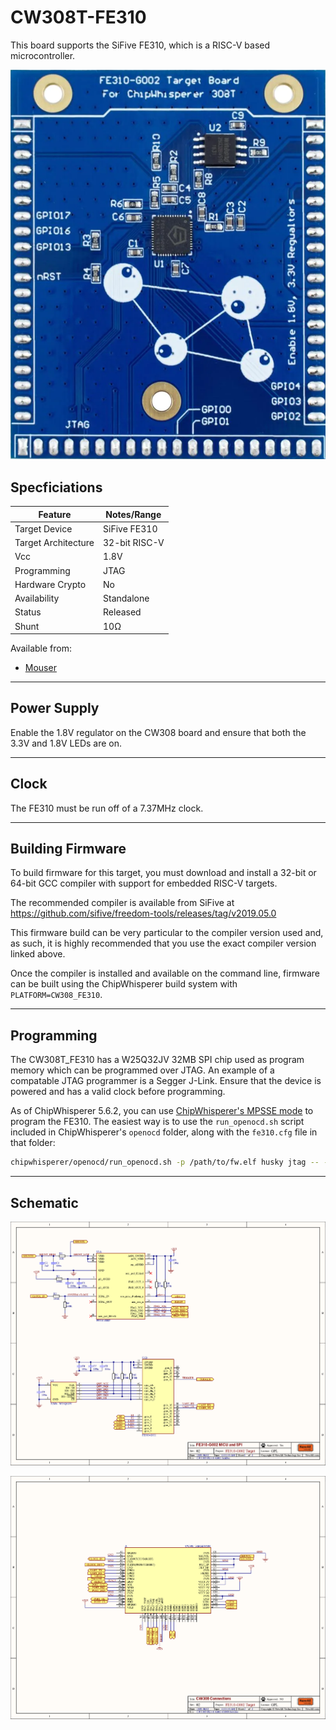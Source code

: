 # CW308T-FE310

This board supports the SiFive FE310, which is a RISC-V based microcontroller.

![](Images/fe310_picture.png)

## Specficiations

| Feature | Notes/Range |
|---------|----------|
| Target Device | SiFive FE310 |
| Target Architecture | 32-bit RISC-V |
| Vcc | 1.8V |
| Programming | JTAG |
| Hardware Crypto | No |
| Availability | Standalone |
| Status | Released |
| Shunt | 10Ω |

Available from:

 * [Mouser](https://www.mouser.ca/ProductDetail/NewAE/NAE-CW308T-FE310?qs=OlC7AqGiEDlqtLh9gWn7%252BQ%3D%3D)

---

## Power Supply

Enable the 1.8V regulator on the CW308 board and ensure that both the 3.3V and 1.8V LEDs are on.

---

## Clock

The FE310 must be run off of a 7.37MHz clock.

---

## Building Firmware

To build firmware for this target, you must download and install a 32-bit or 64-bit GCC compiler with
support for embedded RISC-V targets.

The recommended compiler is available from SiFive at https://github.com/sifive/freedom-tools/releases/tag/v2019.05.0

This firmware build can be very particular to the compiler version used and, as such, it is highly recommended
that you use the exact compiler version linked above.

Once the compiler is installed and available on the command line, firmware can be built using the ChipWhisperer
build system with `PLATFORM=CW308_FE310`.

---

## Programming

The CW308T_FE310 has a W25Q32JV 32MB SPI chip used as program memory which can be programmed over JTAG. An example
of a compatable JTAG programmer is a Segger J-Link. Ensure that the device is powered and has a valid
clock before programming.

As of ChipWhisperer 5.6.2, you can use [ChipWhisperer's MPSSE mode](https://chipwhisperer.readthedocs.io/en/latest/debugging.html) to program the FE310. The easiest way is to use the `run_openocd.sh` script included
in ChipWhisperer's `openocd` folder, along with the `fe310.cfg` file in that folder:

```sh
chipwhisperer/openocd/run_openocd.sh -p /path/to/fw.elf husky jtag -- -f "fe310.cfg"
```

---

## Schematic

![](Images/CW308T_FE310_Schematic_Page_1.png)

![](Images/CW308T_FE310_Schematic_Page_2.png)
